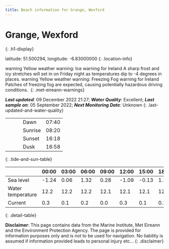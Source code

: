 ```yaml
---
title: Beach information for Grange, Wexford
---
```

# Grange, Wexford 
{: .h1-display}

latitude: 51.500294, longitude: -6.83000000
{: .location-info}

<span class="material-icons yellow-warning">warning</span>&nbsp;Yellow weather warning: Ice warning for Ireland A sharp frost and icy stretches will set in on Friday night as temperatures dip to -4 degrees in places.&nbsp;<span class="material-icons yellow-warning">warning</span>&nbsp;Yellow weather warning: Freezing Fog warning for Ireland Patches of freezing fog are expected, causing potentially hazardous driving conditions.&nbsp;
{: .met-eireann-warnings}

___Last updated___: 09 December 2022 21:27; ___Water Quality___: Excellent;
___Last sample on___: 05 September 2022; ___Next Monitoring Date___: Unknown
{: .last-updated-and-water-quality}

|   |   |   |   |   |
|---|---|---|---|---|
|   |   |   | Dawn  | 07:40 |
|   |   |   | Sunrise  | 08:20 |
|   |   |   | Sunset  | 16:18 |
|   |   |   | Dusk  | 16:58 |
{: .tide-and-sun-table}

<div></div>

| | 00:00 | 03:00 | 06:00 | 09:00 | 12:00 | 15:00 | 18:00 | 21:00 |
|---|---|---|---|---|---|---|---|---|
| Sea level | -1.24 | 0.06 | 1.32 | 0.28| -1.09 | -0.13 | 1.17 | 0.28 |
| Water temperature | 12.2 | 12.2 | 12.2 | 12.1 | 12.1 | 12.1 | 12.1 | 12.1 |
| Current | 0.3 | 0.1 | 0.2 | 0.0 | 0.3| 0.1 | 0.2 | 0.1 |
{: .detail-table}

__Disclaimer__: This page contains data from the Marine Institute,
Met Eireann and the Environment Protection Agency. The page is provided for
information purposes only and is not to be used for navigation. No liability
is assumed if information provided leads to personal injury etc...
{: .disclaimer}
